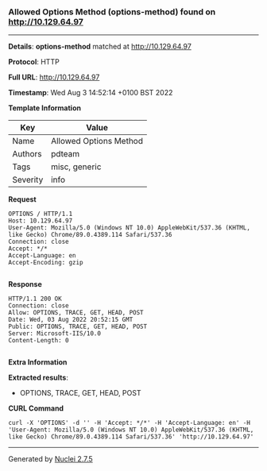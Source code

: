 ### Allowed Options Method (options-method) found on http://10.129.64.97
---
**Details**: **options-method**  matched at http://10.129.64.97

**Protocol**: HTTP

**Full URL**: http://10.129.64.97

**Timestamp**: Wed Aug 3 14:52:14 +0100 BST 2022

**Template Information**

| Key | Value |
|---|---|
| Name | Allowed Options Method |
| Authors | pdteam |
| Tags | misc, generic |
| Severity | info |

**Request**
```http
OPTIONS / HTTP/1.1
Host: 10.129.64.97
User-Agent: Mozilla/5.0 (Windows NT 10.0) AppleWebKit/537.36 (KHTML, like Gecko) Chrome/89.0.4389.114 Safari/537.36
Connection: close
Accept: */*
Accept-Language: en
Accept-Encoding: gzip


```

**Response**
```http
HTTP/1.1 200 OK
Connection: close
Allow: OPTIONS, TRACE, GET, HEAD, POST
Date: Wed, 03 Aug 2022 20:52:15 GMT
Public: OPTIONS, TRACE, GET, HEAD, POST
Server: Microsoft-IIS/10.0
Content-Length: 0


```

**Extra Information**

**Extracted results**:

- OPTIONS, TRACE, GET, HEAD, POST



**CURL Command**
```
curl -X 'OPTIONS' -d '' -H 'Accept: */*' -H 'Accept-Language: en' -H 'User-Agent: Mozilla/5.0 (Windows NT 10.0) AppleWebKit/537.36 (KHTML, like Gecko) Chrome/89.0.4389.114 Safari/537.36' 'http://10.129.64.97'
```
---
Generated by [Nuclei 2.7.5](https://github.com/projectdiscovery/nuclei)